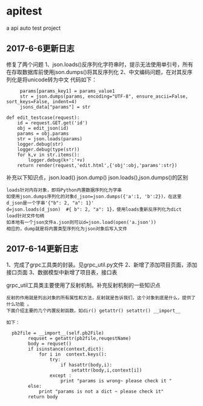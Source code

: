 # apitest
a  api auto test project
## 2017-6-6更新日志
修复了两个问题 
1、json.loads()反序列化字符串时，提示无法使用单引号，所有在存取数据库前使用json.dumps()将其反序列化
2、中文编码问题，在对其反序列化是将unicode转为中文
代码如下：
```
     params[params_key1] = params_value1
     str = json.dumps(params, encoding="UTF-8", ensure_ascii=False, sort_keys=False, indent=4)
     jsons_data["params"] = str
```
```
def edit_testcase(request):
    id = request.GET.get('id')
    obj = edit_json(id)
    params = obj.params
    str = json.loads(params)
    logger.debug(str)
    logger.debug(type(str))
    for k,v in str.items():
        logger.debug(k+':'+v)
    return render(request,'edit.html',{'obj':obj,'params':str})
```
补充以下知识点，json.load() json.dump() json.loads(),json.dumps()的区别
```
loads针对内存对象，即将Python内置数据序列化为字串
如使用json.dumps序列化的对象d_json=json.dumps({'a':1, 'b':2})，在这里d_json是一个字串'{"b": 2, "a": 1}'
d=json.loads(d_json)  #{ b": 2, "a": 1}，使用loads重新反序列化为dict
load针对文件句柄
如本地有一个json文件a.json则可以d=json.load(open('a.json'))
相应的，dump就是将内置类型序列化为json对象后写入文件
```
## 2017-6-14更新日志
1、完成了grpc工具类的封装。见grpc_util.py文件
2、新增了添加项目页面，添加接口页面
3、数据模型中新增了项目表，接口表

grpc_util工具类主要使用了反射机制。补充反射机制的一些知识点
```
反射的作用就是列出对象的所有属性和方法，反射就是告诉我们，这个对象到底是什么，提供了什么功能 。
下面介绍主要的几个内置反射函数，如dir() getattr() setattr() __import__

如下：

  pb2file = __import__(self.pb2File)
        requset = getattr(pb2file,reuqestName)
        body = requset()
        if isinstance(context,dict):
            for i in  context.keys():
                try:
                    if hasattr(body,i):
                        setattr(body,i,context[i])
                except :
                    print "params is wrong~ please check it "
        else:
            print "params is not a dict ~ please check it"
        return body
 
```